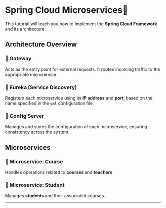 # Spring Cloud Microservices🚀

This tutorial will teach you how to implement the **Spring Cloud Framework** and its architecture.

## Architecture Overview

### 🔹 Gateway
Acts as the entry point for external requests. It routes incoming traffic to the appropriate microservice.

### 🔹 Eureka (Service Discovery)
Registers each microservice using its **IP address** and **port**, based on the name specified in the `yml` configuration file.

### 🔹 Config Server
Manages and stores the configuration of each microservice, ensuring consistency across the system.

## Microservices

### 📌 Microservice: Course
Handles operations related to **courses** and **teachers**.

### 📌 Microservice: Student
Manages **students** and their associated courses.

---

 
